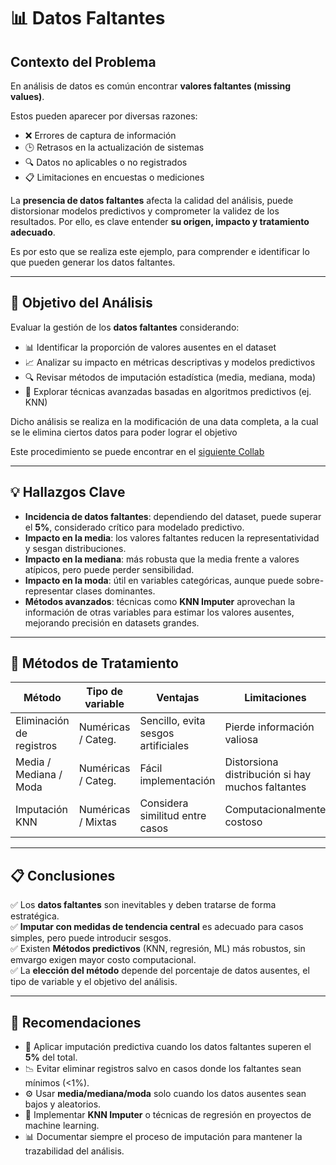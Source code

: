 # 📊 Datos Faltantes

## Contexto del Problema
En análisis de datos es común encontrar **valores faltantes (missing values)**.  

Estos pueden aparecer por diversas razones:

- ❌ Errores de captura de información  
- 🕒 Retrasos en la actualización de sistemas  
- 🔍 Datos no aplicables o no registrados  
- 📋 Limitaciones en encuestas o mediciones  

La **presencia de datos faltantes** afecta la calidad del análisis, puede distorsionar modelos predictivos y comprometer la validez de los resultados. Por ello, es clave entender **su origen, impacto y tratamiento adecuado**.

Es por esto que se realiza este ejemplo, para comprender e identificar lo que pueden generar los datos faltantes.

---

## 🎯 Objetivo del Análisis
Evaluar la gestión de los **datos faltantes** considerando:

- 📊 Identificar la proporción de valores ausentes en el dataset  
- 📈 Analizar su impacto en métricas descriptivas y modelos predictivos  
- 🔍 Revisar métodos de imputación estadística (media, mediana, moda)  
- 🤖 Explorar técnicas avanzadas basadas en algoritmos predictivos (ej. KNN)  

Dicho análisis se realiza en la modificación de una data completa, a la cual se le elimina ciertos datos para poder lograr el objetivo

Este procedimiento se puede encontrar en el [siguiente Collab](https://colab.research.google.com/drive/1hSh3hYJDZ3gYiVDcU23w-LVVN-oMBv6i?usp=sharing)

---

## 💡 Hallazgos Clave
- **Incidencia de datos faltantes**: dependiendo del dataset, puede superar el **5%**, considerado crítico para modelado predictivo.  
- **Impacto en la media**: los valores faltantes reducen la representatividad y sesgan distribuciones.  
- **Impacto en la mediana**: más robusta que la media frente a valores atípicos, pero puede perder sensibilidad.  
- **Impacto en la moda**: útil en variables categóricas, aunque puede sobre-representar clases dominantes.  
- **Métodos avanzados**: técnicas como **KNN Imputer** aprovechan la información de otras variables para estimar los valores ausentes, mejorando precisión en datasets grandes.  

---

## 📌 Métodos de Tratamiento

| Método                  | Tipo de variable      | Ventajas                          | Limitaciones |
|--------------------------|----------------------|-----------------------------------|--------------|
| Eliminación de registros | Numéricas / Categ.   | Sencillo, evita sesgos artificiales | Pierde información valiosa |
| Media / Mediana / Moda   | Numéricas / Categ.   | Fácil implementación              | Distorsiona distribución si hay muchos faltantes |
| Imputación KNN           | Numéricas / Mixtas   | Considera similitud entre casos   | Computacionalmente costoso |

---

## 📋 Conclusiones
✅ Los **datos faltantes** son inevitables y deben tratarse de forma estratégica.  
✅ **Imputar con medidas de tendencia central** es adecuado para casos simples, pero puede introducir sesgos.  
✅ Existen **Métodos predictivos** (KNN, regresión, ML) más robustos, sin emvargo exigen mayor costo computacional.  
✅ La **elección del método** depende del porcentaje de datos ausentes, el tipo de variable y el objetivo del análisis.  

---

## 🔑 Recomendaciones
- 🚀 Aplicar imputación predictiva cuando los datos faltantes superen el **5%** del total.  
- 📉 Evitar eliminar registros salvo en casos donde los faltantes sean mínimos (<1%).  
- ⚙️ Usar **media/mediana/moda** solo cuando los datos ausentes sean bajos y aleatorios.  
- 🧩 Implementar **KNN Imputer** o técnicas de regresión en proyectos de machine learning.  
- 📊 Documentar siempre el proceso de imputación para mantener la trazabilidad del análisis. 
